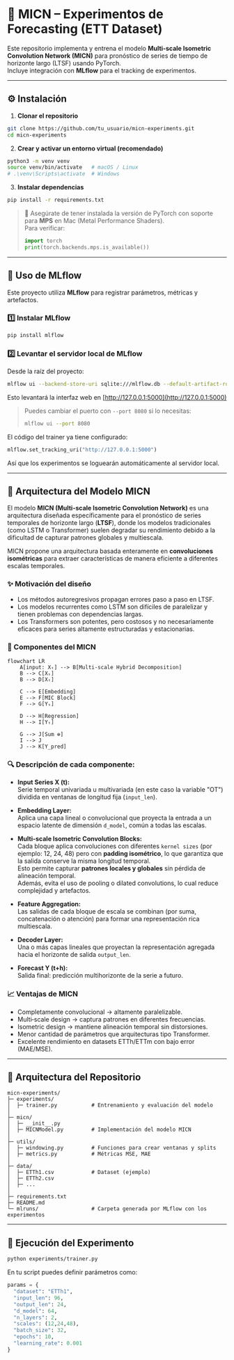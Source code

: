 # 📌 MICN – Experimentos de Forecasting (ETT Dataset)

Este repositorio implementa y entrena el modelo **Multi‑scale Isometric Convolution Network (MICN)** para pronóstico de series de tiempo de horizonte largo (LTSF) usando PyTorch.  
Incluye integración con **MLflow** para el tracking de experimentos.

---

## ⚙️ Instalación

1. **Clonar el repositorio**

```bash
git clone https://github.com/tu_usuario/micn-experiments.git
cd micn-experiments
```

2. **Crear y activar un entorno virtual (recomendado)**

```bash
python3 -m venv venv
source venv/bin/activate   # macOS / Linux
# .\venv\Scripts\activate  # Windows
```

3. **Instalar dependencias**

```bash
pip install -r requirements.txt
```

> 📌 Asegúrate de tener instalada la versión de PyTorch con soporte para **MPS** en Mac (Metal Performance Shaders).  
> Para verificar:
> ```python
> import torch
> print(torch.backends.mps.is_available())
> ```

---

## 🚀 Uso de MLflow

Este proyecto utiliza **MLflow** para registrar parámetros, métricas y artefactos.

### 1️⃣ Instalar MLflow

```bash
pip install mlflow
```

### 2️⃣ Levantar el servidor local de MLflow

Desde la raíz del proyecto:

```bash
mlflow ui --backend-store-uri sqlite:///mlflow.db --default-artifact-root ./mlruns
```

Esto levantará la interfaz web en [http://127.0.0.1:5000](http://127.0.0.1:5000)

> Puedes cambiar el puerto con `--port 8080` si lo necesitas:
> ```bash
> mlflow ui --port 8080
> ```

El código del trainer ya tiene configurado:

```python
mlflow.set_tracking_uri("http://127.0.0.1:5000")
```

Así que los experimentos se loguearán automáticamente al servidor local.

---

## 🧠 Arquitectura del Modelo MICN

El modelo **MICN (Multi-scale Isometric Convolution Network)** es una arquitectura diseñada específicamente para el pronóstico de series temporales de horizonte largo (**LTSF**), donde los modelos tradicionales (como LSTM o Transformer) suelen degradar su rendimiento debido a la dificultad de capturar patrones globales y multiescala.

MICN propone una arquitectura basada enteramente en **convoluciones isométricas** para extraer características de manera eficiente a diferentes escalas temporales.

### ✨ Motivación del diseño

- Los métodos autoregresivos propagan errores paso a paso en LTSF.
- Los modelos recurrentes como LSTM son difíciles de paralelizar y tienen problemas con dependencias largas.
- Los Transformers son potentes, pero costosos y no necesariamente eficaces para series altamente estructuradas y estacionarias.

### 🧩 Componentes del MICN

```mermaid
flowchart LR
    A[input: Xₜ] --> B[Multi-scale Hybrid Decomposition]
    B --> C[Xₛ]
    B --> D[Xₜ]

    C --> E[Embedding]
    E --> F[MIC Block]
    F --> G[Yₛ]

    D --> H[Regression]
    H --> I[Yₜ]

    G --> J[Sum ⊕]
    I --> J
    J --> K[Y_pred]
```

### 🔍 Descripción de cada componente:

- **Input Series X (t):**  
  Serie temporal univariada u multivariada (en este caso la variable "OT") dividida en ventanas de longitud fija (`input_len`).  

- **Embedding Layer:**  
  Aplica una capa lineal o convolucional que proyecta la entrada a un espacio latente de dimensión `d_model`, común a todas las escalas.

- **Multi-scale Isometric Convolution Blocks:**  
  Cada bloque aplica convoluciones con diferentes `kernel sizes` (por ejemplo: 12, 24, 48) pero con **padding isométrico**, lo que garantiza que la salida conserve la misma longitud temporal.  
  Esto permite capturar **patrones locales y globales** sin pérdida de alineación temporal.  
  Además, evita el uso de pooling o dilated convolutions, lo cual reduce complejidad y artefactos.

- **Feature Aggregation:**  
  Las salidas de cada bloque de escala se combinan (por suma, concatenación o atención) para formar una representación rica multiescala.

- **Decoder Layer:**  
  Una o más capas lineales que proyectan la representación agregada hacia el horizonte de salida `output_len`.

- **Forecast Y (t+h):**  
  Salida final: predicción multihorizonte de la serie a futuro.

### 📈 Ventajas de MICN

- Completamente convolucional → altamente paralelizable.
- Multi‑scale design → captura patrones en diferentes frecuencias.
- Isometric design → mantiene alineación temporal sin distorsiones.
- Menor cantidad de parámetros que arquitecturas tipo Transformer.
- Excelente rendimiento en datasets ETTh/ETTm con bajo error (MAE/MSE).

---

## 📂 Arquitectura del Repositorio

```
micn-experiments/
├─ experiments/
│  ├─ trainer.py           # Entrenamiento y evaluación del modelo
│
├─ micn/
│  ├─ __init__.py
│  ├─ MICNModel.py         # Implementación del modelo MICN
│
├─ utils/
│  ├─ windowing.py         # Funciones para crear ventanas y splits
│  ├─ metrics.py           # Métricas MSE, MAE
│
├─ data/
│  ├─ ETTh1.csv            # Dataset (ejemplo)
│  ├─ ETTh2.csv
│  ├─ ...
│
├─ requirements.txt
├─ README.md
└─ mlruns/                 # Carpeta generada por MLflow con los experimentos
```

---

## 📝 Ejecución del Experimento

```bash
python experiments/trainer.py
```

En tu script puedes definir parámetros como:

```python
params = {
  "dataset": "ETTh1",
  "input_len": 96,
  "output_len": 24,
  "d_model": 64,
  "n_layers": 2,
  "scales": (12,24,48),
  "batch_size": 32,
  "epochs": 10,
  "learning_rate": 0.001
}
```
